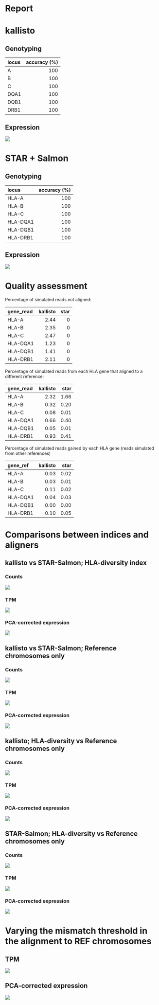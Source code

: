 Report
================

kallisto
========

Genotyping
----------

| locus |  accuracy (%)|
|:------|-------------:|
| A     |           100|
| B     |           100|
| C     |           100|
| DQA1  |           100|
| DQB1  |           100|
| DRB1  |           100|

Expression
----------

![](./plots/kallisto_prop_mapped.png)

STAR + Salmon
=============

Genotyping
----------

| locus    |  accuracy (%)|
|:---------|-------------:|
| HLA-A    |           100|
| HLA-B    |           100|
| HLA-C    |           100|
| HLA-DQA1 |           100|
| HLA-DQB1 |           100|
| HLA-DRB1 |           100|

Expression
----------

![](./plots/star_prop_mapped.png)

Quality assessment
==================

Percentage of simulated reads not aligned:

| gene\_read |  kallisto|  star|
|:-----------|---------:|-----:|
| HLA-A      |      2.44|     0|
| HLA-B      |      2.35|     0|
| HLA-C      |      2.47|     0|
| HLA-DQA1   |      1.23|     0|
| HLA-DQB1   |      1.41|     0|
| HLA-DRB1   |      2.11|     0|

Percentage of simulated reads from each HLA gene that aligned to a different reference:

| gene\_read |  kallisto|  star|
|:-----------|---------:|-----:|
| HLA-A      |      2.32|  1.66|
| HLA-B      |      0.32|  0.20|
| HLA-C      |      0.08|  0.01|
| HLA-DQA1   |      0.66|  0.40|
| HLA-DQB1   |      0.05|  0.01|
| HLA-DRB1   |      0.93|  0.41|

Percentage of simulated reads gained by each HLA gene (reads simulated from other references)

| gene\_ref |  kallisto|  star|
|:----------|---------:|-----:|
| HLA-A     |      0.03|  0.02|
| HLA-B     |      0.03|  0.01|
| HLA-C     |      0.11|  0.02|
| HLA-DQA1  |      0.04|  0.03|
| HLA-DQB1  |      0.00|  0.00|
| HLA-DRB1  |      0.10|  0.05|

Comparisons between indices and aligners
========================================

kallisto vs STAR-Salmon; HLA-diversity index
--------------------------------------------

### Counts

![](./plots/kallisto_vs_star_counts.png)

### TPM

![](./plots/kallisto_vs_star_TPM.png)

### PCA-corrected expression

![](./plots/kallisto_vs_star_10pc.png)

kallisto vs STAR-Salmon; Reference chromosomes only
---------------------------------------------------

### Counts

![](./plots/kallisto_vs_star_CHR_counts.png)

### TPM

![](./plots/kallisto_vs_star_CHR_TPM.png)

### PCA-corrected expression

![](./plots/kallisto_vs_star_CHR_10pc.png)

kallisto; HLA-diversity vs Reference chromosomes only
-----------------------------------------------------

### Counts

![](./plots/kallisto_imgt_vs_chr_counts.png)

### TPM

![](./plots/kallisto_imgt_vs_chr_TPM.png)

### PCA-corrected expression

![](./plots/kallisto_imgt_vs_chr_10pc.png)

STAR-Salmon; HLA-diversity vs Reference chromosomes only
--------------------------------------------------------

### Counts

![](./plots/star_imgt_vs_chr_counts.png)

### TPM

![](./plots/star_imgt_vs_chr_TPM.png)

### PCA-corrected expression

![](./plots/star_imgt_vs_chr_10pc.png)

Varying the mismatch threshold in the alignment to REF chromosomes
==================================================================

TPM
---

![](./plots/star_mismatch_rates_TPM.png)

PCA-corrected expression
------------------------

![](./plots/star_mismatch_rates_PCA.png)
